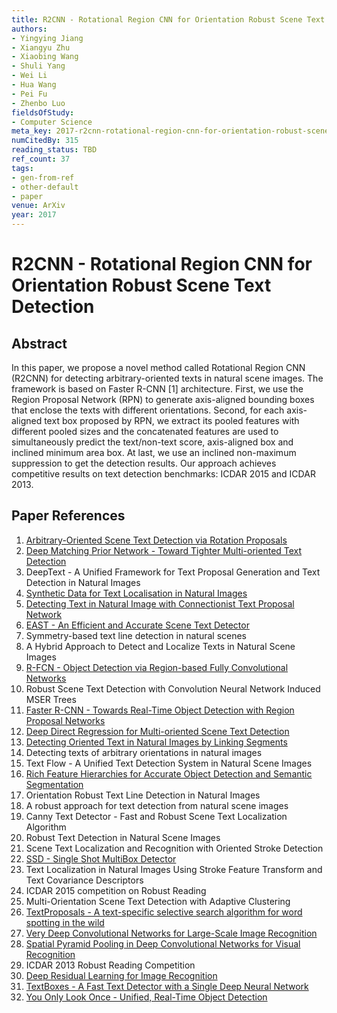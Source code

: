 ```yaml
---
title: R2CNN - Rotational Region CNN for Orientation Robust Scene Text Detection
authors:
- Yingying Jiang
- Xiangyu Zhu
- Xiaobing Wang
- Shuli Yang
- Wei Li
- Hua Wang
- Pei Fu
- Zhenbo Luo
fieldsOfStudy:
- Computer Science
meta_key: 2017-r2cnn-rotational-region-cnn-for-orientation-robust-scene-text-detection
numCitedBy: 315
reading_status: TBD
ref_count: 37
tags:
- gen-from-ref
- other-default
- paper
venue: ArXiv
year: 2017
---
```


# R2CNN - Rotational Region CNN for Orientation Robust Scene Text Detection

## Abstract

In this paper, we propose a novel method called Rotational Region CNN (R2CNN) for detecting arbitrary-oriented texts in natural scene images. The framework is based on Faster R-CNN [1] architecture. First, we use the Region Proposal Network (RPN) to generate axis-aligned bounding boxes that enclose the texts with different orientations. Second, for each axis-aligned text box proposed by RPN, we extract its pooled features with different pooled sizes and the concatenated features are used to simultaneously predict the text/non-text score, axis-aligned box and inclined minimum area box. At last, we use an inclined non-maximum suppression to get the detection results. Our approach achieves competitive results on text detection benchmarks: ICDAR 2015 and ICDAR 2013.

## Paper References

1. [Arbitrary-Oriented Scene Text Detection via Rotation Proposals](2018-arbitrary-oriented-scene-text-detection-via-rotation-proposals)
2. [Deep Matching Prior Network - Toward Tighter Multi-oriented Text Detection](2017-deep-matching-prior-network-toward-tighter-multi-oriented-text-detection)
3. DeepText - A Unified Framework for Text Proposal Generation and Text Detection in Natural Images
4. [Synthetic Data for Text Localisation in Natural Images](2016-synthetic-data-for-text-localisation-in-natural-images)
5. [Detecting Text in Natural Image with Connectionist Text Proposal Network](2016-detecting-text-in-natural-image-with-connectionist-text-proposal-network)
6. [EAST - An Efficient and Accurate Scene Text Detector](2017-east-an-efficient-and-accurate-scene-text-detector)
7. Symmetry-based text line detection in natural scenes
8. A Hybrid Approach to Detect and Localize Texts in Natural Scene Images
9. [R-FCN - Object Detection via Region-based Fully Convolutional Networks](2016-r-fcn-object-detection-via-region-based-fully-convolutional-networks)
10. Robust Scene Text Detection with Convolution Neural Network Induced MSER Trees
11. [Faster R-CNN - Towards Real-Time Object Detection with Region Proposal Networks](2015-faster-r-cnn-towards-real-time-object-detection-with-region-proposal-networks)
12. [Deep Direct Regression for Multi-oriented Scene Text Detection](2017-deep-direct-regression-for-multi-oriented-scene-text-detection)
13. [Detecting Oriented Text in Natural Images by Linking Segments](2017-detecting-oriented-text-in-natural-images-by-linking-segments)
14. Detecting texts of arbitrary orientations in natural images
15. Text Flow - A Unified Text Detection System in Natural Scene Images
16. [Rich Feature Hierarchies for Accurate Object Detection and Semantic Segmentation](2014-rich-feature-hierarchies-for-accurate-object-detection-and-semantic-segmentation)
17. Orientation Robust Text Line Detection in Natural Images
18. A robust approach for text detection from natural scene images
19. Canny Text Detector - Fast and Robust Scene Text Localization Algorithm
20. Robust Text Detection in Natural Scene Images
21. Scene Text Localization and Recognition with Oriented Stroke Detection
22. [SSD - Single Shot MultiBox Detector](2016-ssd-single-shot-multibox-detector)
23. Text Localization in Natural Images Using Stroke Feature Transform and Text Covariance Descriptors
24. ICDAR 2015 competition on Robust Reading
25. Multi-Orientation Scene Text Detection with Adaptive Clustering
26. [TextProposals - A text-specific selective search algorithm for word spotting in the wild](2017-textproposals-a-text-specific-selective-search-algorithm-for-word-spotting-in-the-wild)
27. [Very Deep Convolutional Networks for Large-Scale Image Recognition](2014-vggnet.md)
28. [Spatial Pyramid Pooling in Deep Convolutional Networks for Visual Recognition](2015-spatial-pyramid-pooling-in-deep-convolutional-networks-for-visual-recognition)
29. ICDAR 2013 Robust Reading Competition
30. [Deep Residual Learning for Image Recognition](2015-resnet.md)
31. [TextBoxes - A Fast Text Detector with a Single Deep Neural Network](2017-textboxes-a-fast-text-detector-with-a-single-deep-neural-network)
32. [You Only Look Once - Unified, Real-Time Object Detection](2016-you-only-look-once-unified-real-time-object-detection)

